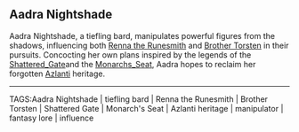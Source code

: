## Aadra Nightshade

Aadra Nightshade, a tiefling bard, manipulates powerful figures from the shadows, influencing both [Renna the Runesmith](../People/Renna_Runesmith.md) and [Brother Torsten](Brother_Torsten.md) in their pursuits. Concocting her own plans inspired by the legends of the [Shattered_Gate](../Places/Shattered_Gate.md)and the [Monarchs_Seat](../Places/Monarchs_Seat.md), Aadra hopes to reclaim her forgotten [Azlanti](../Lore/Azlanti.md) heritage.



---

TAGS:Aadra Nightshade | tiefling bard | Renna the Runesmith | Brother Torsten | Shattered Gate | Monarch's Seat | Azlanti heritage | manipulator | fantasy lore | influence
